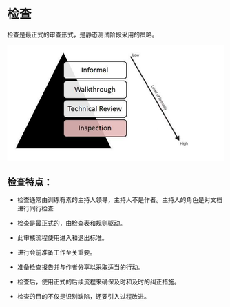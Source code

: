 # 检查

检查是最正式的审查形式，是静态测试阶段采用的策略。

![测试生命周期中的检查](../screenshot/2019-05-29-15-07-30.png)

## 检查特点：

* 检查通常由训练有素的主持人领导，主持人不是作者。主持人的角色是对文档进行同行检查

* 检查是最正式的，由检查表和规则驱动。

* 此审核流程使用进入和退出标准。

* 进行会前准备工作至关重要。

* 准备检查报告并与作者分享以采取适当的行动。

* 检查后，使用正式的后续流程来确保及时和及时的纠正措施。

* 检查的目的不仅是识别缺陷，还要引入过程改进。
